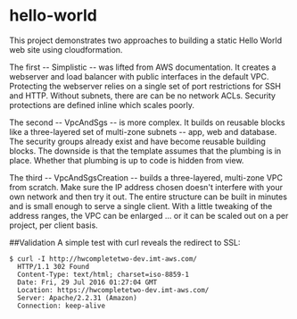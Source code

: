 # hello-world
This project demonstrates two approaches to building a static Hello World web site using cloudformation. 

The first -- Simplistic -- was lifted from AWS documentation. It creates a webserver and load balancer with public interfaces in the default VPC. Protecting the webserver relies on a single set of port restrictions for SSH and HTTP. Without subnets, there are can be no network ACLs. Security protections are defined inline which scales poorly.

The second -- VpcAndSgs -- is more complex. It builds on reusable blocks like a three-layered set of multi-zone subnets -- app, web and database. The security groups already exist and have become reusable building blocks. The downside is that the template assumes that the plumbing is in place. Whether that plumbing is up to code is hidden from view.

The third -- VpcAndSgsCreation -- builds a three-layered, multi-zone VPC from scratch. Make sure the IP address chosen doesn't interfere with your own network and then try it out. The entire structure can be built in minutes and is small enough to serve a single client. With a little tweaking of the address ranges, the VPC can be enlarged ... or it can be scaled out on a per project, per client basis.

##Validation
A simple test with curl reveals the redirect to SSL:
```
$ curl -I http://hwcompletetwo-dev.imt-aws.com/
  HTTP/1.1 302 Found
  Content-Type: text/html; charset=iso-8859-1
  Date: Fri, 29 Jul 2016 01:27:04 GMT
  Location: https://hwcompletetwo-dev.imt-aws.com/
  Server: Apache/2.2.31 (Amazon)
  Connection: keep-alive
```
